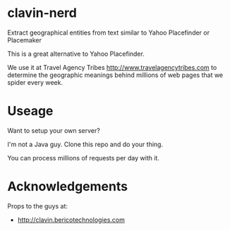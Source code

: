 clavin-nerd
===========

Extract geographical entities from text similar to Yahoo Placefinder or Placemaker

This is a great alternative to Yahoo Placefinder.

We use it at Travel Agency Tribes http://www.travelagencytribes.com to determine the geographic meanings behind millions of web pages that we spider every week.

Useage
======

Want to setup your own server? 

I'm not a Java guy. Clone this repo and do your thing.

You can process millions of requests per day with it.

Acknowledgements
================

Props to the guys at:

* http://clavin.bericotechnologies.com
